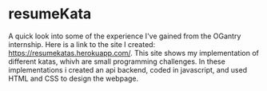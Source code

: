 # resumeKata
A quick look into some of the experience I've gained from the OGantry internship.
Here is a link to the site I created: https://resumekatas.herokuapp.com/.
This site shows my implementation of different katas, whivh are small programming challenges.
In these implementations i created an api backend, coded in javascript, and used HTML and CSS to design the webpage.
